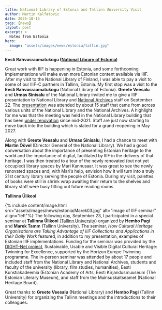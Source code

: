```yaml
---
title: National Library of Estonia and Tallinn University Visit
author: Martin Kalfatovic
date: 2025-10-15
tags: [news]
layout: post
excerpt: >
  Notes from Estonia
hero:
  image: "assets/images/news/estonia/tallin.jpg"    
---
```


**Eesti Rahvusraamatukogu ([National Library of Estonia](https://www.rara.ee/en/))**

Great work with IIIF is happening in Estonia, and some forthcoming implementations will make even more Estonian content available via IIIF. After my visit to the National Library of Finland, I was able to pay a visit to some of our IIIF-C partners in Tallinn, Estonia. My first stop was a visit to the **Eesti Rahvusraamatukogu** (National Library of Estonia). **Greete Veesalu** and **Urmas Sinisalu** of the National Library invited me to give a IIIF presentation to National Library and [National Archives](https://www.ra.ee/en/) staff on September 22. The [presentation](https://doi.org/10.5281/zenodo.17295338) was attended by about 15 staff that came from across various units of the National Library and the National Archives. A highlight for me was that the meeting was held in the National Library building that has been [under renovation](https://www.rara.ee/en/rara/reconstruction/) since mid-2021. Staff are just now starting to move back into the building which is slated for a grand reopening in May 2027.

Along with **Greete Veesalu** and **Urmas Sinisalu**, I had a chance to meet with **Martin Öövel** (Director General of the National Library). We had a good conversation about the importance of presenting Estonian heritage to the world and the importance of digital, facilitated by IIIF in the delivery of that heritage. I was then treated to a tour of the newly renovated (but not yet occupied) library spaces by Mari Kannusaar. It was great to see the newly renovated spaces and, with Mari’s help, envision how it will turn into a truly 21st century library serving the people of Estonia. During my visit, palettes of books were still in shrink wrap awaiting their return to the shelves and library staff were busy fitting out future reading rooms. 



**Tallinna Ülikool**

{% include content/image.html src="assets/images/news/estonia/Marek03.jpg" alt="Image of IIIF seminar" align="left"%}
The following day, September 23, I participated in a special seminar at **Tallinna Ülikool** ([Tallinn University](https://www.tlu.ee/en)) organized by **Hembo Pagi** and **Marek Tamm** (Tallinn University). The seminar, *How Cultural Heritage Organisations are Taking Advantage of IIIF Collections and Applications in their Daily Work* featured, in addition to my presentation, examples of Estonian IIIF implementations. Funding for the seminar was provided by the [DIGHT-Net project](https://dight-net.tlu.ee/), Sustainable, Usable and Visible Digital Cultural Heritage: Twinning for Excellence, supported by the Horizon Europe Twinning programme. The in-person seminar was attended by about 17 people and included staff from the National Library and National Archives, students and faculty of the university (library, film studies, humanities), Eesti Kunstiakadeemia (Estonian Academy of Arts, Eesti Kirjandusmuuseum (The Estonian Literary Museum), and staff from the Muinsuskaitseamet (National Heritage Board). 

Great thanks to **Greete Veesalu** (National Library) and **Hembo Pagi** (Tallinn University) for organizing the Tallinn meetings and the introductions to their colleagues. 
